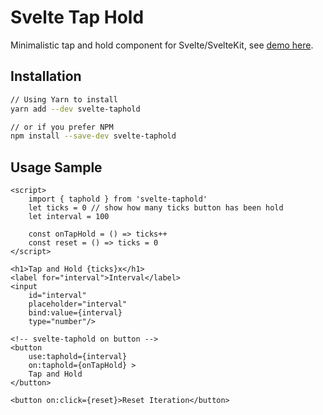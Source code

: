 # Svelte Tap Hold
Minimalistic tap and hold component for Svelte/SvelteKit, see [demo here](https://svelte.dev/repl/44fdd823b2004f089e997d5f6ba2fe58?version=3.50.1).

## Installation
```bash
// Using Yarn to install
yarn add --dev svelte-taphold

// or if you prefer NPM
npm install --save-dev svelte-taphold
```

## Usage Sample
```svelte
<script>
	import { taphold } from 'svelte-taphold'
	let ticks = 0 // show how many ticks button has been hold
	let interval = 100
	
	const onTapHold = () => ticks++
	const reset = () => ticks = 0
</script>

<h1>Tap and Hold {ticks}x</h1>
<label for="interval">Interval</label>
<input
	id="interval"
	placeholder="interval"
	bind:value={interval}
	type="number"/>

<!-- svelte-taphold on button -->
<button
	use:taphold={interval}
	on:taphold={onTapHold} >
	Tap and Hold
</button>

<button on:click={reset}>Reset Iteration</button>
```
